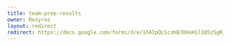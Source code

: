 ```yaml
---
title: team-prep-results
owner: Rozyroz
layout: redirect
redirect: https://docs.google.com/forms/d/e/1FAIpQLSczKBJUHuHil1QSzSgR_q0C1Otsr78WyTtBRYkHHIfRx3guZA/viewform
---
```

